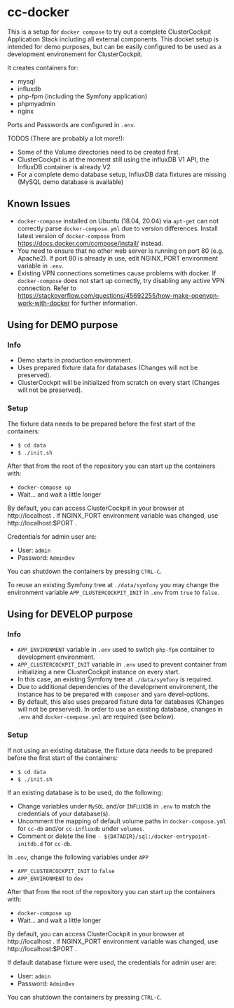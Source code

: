 # cc-docker

This is a setup for `docker compose` to try out a complete ClusterCockpit Application Stack including all external components. This docket setup is intended for demo purposes, but can be easily configured to be used as a development environement for ClusterCockpit.

It creates containers for:
* mysql
* influxdb
* php-fpm (including the Symfony application)
* phpmyadmin
* nginx

Ports and Passwords are configured in `.env`.

TODOS (There are probably a lot more!):
* Some of the Volume directories need to be created first.
* ClusterCockpit is at the moment still using the influxDB V1 API, the InfluxDB container is already V2
* For a complete demo database setup, InfluxDB data fixtures are missing (MySQL demo database is available)

## Known Issues

* `docker-compose` installed on Ubuntu (18.04, 20.04) via `apt-get` can not correctly parse `docker-compose.yml` due to version differences. Install latest version of `docker-compose` from https://docs.docker.com/compose/install/ instead.
* You need to ensure that no other web server is running on port 80 (e.g. Apache2). If port 80 is already in use, edit NGINX_PORT environment variable in `.env`.
* Existing VPN connections sometimes cause problems with docker. If `docker-compose` does not start up correctly, try disabling any active VPN connection. Refer to https://stackoverflow.com/questions/45692255/how-make-openvpn-work-with-docker for further information.

## Using for DEMO purpose
### Info
* Demo starts in production environment.
* Uses prepared fixture data for databases (Changes will not be preserved).
* ClusterCockpit will be initialized from scratch on every start (Changes will not be preserved).

### Setup
The fixture data needs to be prepared before the first start of the containers:
* `$ cd data`
* `$ ./init.sh`

After that from the root of the repository you can start up the containers with:
* `docker-compose up`
* Wait... and wait a little longer

By default, you can access ClusterCockpit in your browser at http://localhost . If NGINX_PORT environment variable was changed, use http://localhost:$PORT .

Credentials for admin user are:
* User: `admin`
* Password: `AdminDev`

You can shutdown the containers by pressing `CTRL-C`.

To reuse an existing Symfony tree at `./data/symfony` you may change the environment variable `APP_CLUSTERCOCKPIT_INIT` in `.env` from `true` to `false`.

## Using for DEVELOP purpose
### Info
* `APP_ENVIRONMENT` variable in `.env` used to switch `php-fpm` container to development environment.
* `APP_CLUSTERCOCKPIT_INIT` variable in `.env` used to prevent container from initializing a new ClusterCockpit instance on every start.
* In this case, an existing Symfony tree at `./data/symfony` is required.
* Due to additional dependencies of the development environment, the instance has to be prepared with `composer` and `yarn` devel-options.
* By default, this also uses prepared fixture data for databases (Changes will not be preserved). In order to use an existing database, changes in `.env` and `docker-compose.yml` are required (see below).

### Setup
If not using an existing database, the fixture data needs to be prepared before the first start of the containers:
* `$ cd data`
* `$ ./init.sh`

If an existing database is to be used, do the following:
* Change variables under `MySQL` and/or `INFLUXDB` in `.env` to match the credentials of your database(s).
* Uncomment the mapping of default volume paths in `docker-compose.yml` for `cc-db` and/or `cc-influxdb` under `volumes`.
* Comment or delete the line `- ${DATADIR}/sql:/docker-entrypoint-initdb.d` for `cc-db`.

In `.env`, change the following variables under `APP`
* `APP_CLUSTERCOCKPIT_INIT` to `false`
* `APP_ENVIRONMENT` to `dev`

After that from the root of the repository you can start up the containers with:
* `docker-compose up`
* Wait... and wait a little longer

By default, you can access ClusterCockpit in your browser at http://localhost . If NGINX_PORT environment variable was changed, use http://localhost:$PORT .

If default database fixture were used, the credentials for admin user are:
* User: `admin`
* Password: `AdminDev`

You can shutdown the containers by pressing `CTRL-C`.
